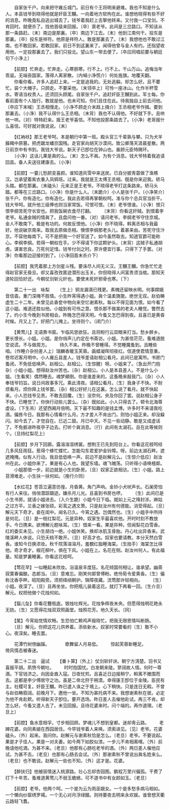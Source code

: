 <!-- { "loadSidebar": true } -->
　　自家张千户。向来把守雍丘城门。前日有个王将明来避难。我也不知是什么人。本县钱爷到晓得他就是奸臣王黼。一向着地方软拘在此。谁想他晓得有些不好的消息。昨晚竟私自逃出城去了。钱爷着我赶上去拏他转来。又付我一口宝剑。不肯回时。就便杀了。找他首级来回报。〔卒〕禀老爷。此间是三岔路口。不知该从那一条路赶。〔末〕南边是那裏。〔卒〕南边下江去。〔末〕他到江南何干。投东是那裏。〔卒〕投东是祥符。他原是祥符人。敢是那裏去了。〔末〕我想他也不敢过江南。也不敢回家。若敢回家。前日不到这裏来了。闻得他曾与金人有约。还指望收用他。一定投那裏去了。我们只投北。望山东一带去便了。〔卒应同唱前要与朝廷句下小净上〕 

　　【前腔】忙奔走。忙奔走。心寒胆寒。行不上。行不上。千山万山。追悔当年乖诞。无端丧国家。落得人离家散。〔内喊小净慌介〕何处旌旗。地覆天翻。 
　　你看你看。许多人追赶上来。一定是追我的。无处逃躱。却怎么好。且不要忙。装个大帽子。只顾走。不要采他。〔末领卒上〕可怜一座冰山。化作半杯雪水。寄语当权贵人。还须回头顾尾。自家张千户。追赶奸臣王黼到此。军士每。你看前面有个人独行。敢就是他。也未可知。你们且住在此。待我独自上前去问他。〔卒应下末喊〕王丞相慢走。〔小净不顾走介末趋上揖介〕王丞相老爷作揖。要到那裏去。〔小净〕我不认得什么王丞相。〔末背〕我也不认得他。不好就下手。且哄他一哄。〔对〕特特赶来。报王老爷喜信。不知他投那条路去了。〔小净〕老哥报什么喜信。可好就对我说说。〔末〕 

　　【红衲袄】那王老爷呵。本是朝行中第一班。殿头官三千辈孰与攀。只为犬羊臊羯中原簒。把虎踞龙蟠京国残。走官家向胡天沙漠间。致公卿落天涯晨星散。两日前京中有书到。我钱大爷说。新天子已卽位在钟山也。垂顾元臣特赐环。 
　　〔小净〕这话儿果是眞的么。〔末〕怎么不眞。为有个消息。钱大爷特着我追请回县。备人夫送往建康去。〔小净〕 

　　【前腔】一霎儿愁颜变喜颜。谁知道风雪中来送炭。已自分披靑蓑做了渔樵汉。岂承望着紫衣重入凤鹓班。过来。我就是王太傅王丞相。旣是你来迎我。轿马头踏。都在那裏。〔末磕头〕元来正是王老爷。不晓得老爷打这条路来。轿马头踏。都等在三岔路口。〔小净〕你是什么人。〔末跪介〕小人是张千户。〔小净笑介〕张千户。你有造化。你有造化。我此去若得再掌朝权呵。准与你个总兵官当折干。钱大爷呵。就升他三级俸也则当家常饭。可恨可恨。〔末〕老爷恨谁。〔小净〕恨只恨李纲苦死守长安也。把我饭碗衣食尽打翻。 
　　〔末背〕你看这奸贼。到恨着李老爷。私通金贼的情眞了。且盘问他一番。〔对〕请问老爷。李纲老爷守住京城。金人不敢南下。极是有功的。何故反恨他。〔小净〕你不晓得。斡离丞相与我最好。他说破京南来。取我去原做丞相。懊恨李纲那老头儿。着甚来由。苦死守住汴京。不容他每南下。可不是把我一个好官送了。如今虽然取去。知道官爵可能称心。李纲李纲。若得一朝权在手。少不得请下你这颗驴头。〔末背〕这贼子私通胡虏。谋害忠良。万死何足惜。钱爷付剑之时。原许便宜行事。只得下了手罢。〔对净〕你看那边迎接的到了。〔小净回首末杀介下〕 

　　【前腔】我凭着那上方剑星斗残。要诛尽人间无义汉。王黼王黼。你急忙忙走得赵官家无昏旦。却又喜孜孜匿迹潜形出玉关。你但晓得人间富贵须当绾。那知天道轮回恰好还。今朝仗剑斩元奸也。要使未死奸邪骨也寒。〔下〕 


　　第二十一出　咏梨 
　　〔生上〕铜龙漏滴已残更。素魄还留映水明。何事嫦娥音信杳。重门深掩不胜情。小生昨宵得遇小姐。眞个温柔旖旎。绝世无双。赵伯畴虚生二十二年。未曾见此香奁中物向来空忆谢素秋。每以不得见面为恨。如今看了这小姐。难道还胜似他。小姐到有可怜之意。恨杀那不做美的老夫人睡觉。瞥然去了。约小生今晚到书房相会。昨晚怎巴得天明。今蚤又怎巴得到夜。且喜已是黄昏时候。月又上了。好把门儿掩上。坐待则个。〔闭门介〕 

　　【黄莺儿】无语靠书窗。乍临风思欲狂。且将盼行云双眼来打当。愁乡醉乡。更长恨长。小姐。小姐。是你俏声儿约定在书斋访。小姐。为甚信茫茫。蚤难道脱空说谎。不与做周方。 
　　待久不来。昨晚不曾睡得。不觉睡魔蚤到。且睡些咱。〔作睡介杂扮差人上〕瑞麟香暖玉芙蓉。画蜡凝晖彻夜红。信道使君情意重。卷帘迟客月明中。小人雍丘县差人。钱爷差请赵相公看月。此间已是寓所。书房门蚤闭。不免低低唤声。赵相公。赵相公。〔生惊醒〕呀。小姐来了。〔急出开门抱杂〕小姐小姐。想得赵汝州苦也。〔杂〕赵相公。小人是本县差人。不是什么小姐。〔生看笑〕偶然睡去。魂梦顚倒。你是谁差来的。这蚤晚来敲我门。〔杂〕小人奉钱爷钧旨。说日间政事多冗。乘此淸夜。请相公看月。〔生〕我身子不快。不耐烦看月。烦你拜上钱爷罢。〔杂〕相公好好儿在这裏。怎么说了看月。就不快起来。小人恐钱爷见责。不敢去回覆。〔生〕没奈何。央及你回了罢。说赵相公身子不快。已睡觉了。你快行动些儿罢么。〔杂〕旣如此。小人只得去了。顿令北海尊虚设。〔下生吊〕还望西厢月倍明。天下最不知趣的是钱孟博。许多时不来请我吃酒。偏拣今日。我那有心情看什么月。方才差人不肯出门。则怕小姐正来。却没躱闪。如今去了。才觉自在。已近二鼓。月已中天。不见一些动静。敢是又成虚话了。不免捱进昨夜亭子边去。打听个眞消息。〔行〕此间有太湖石。且在此等候则个。〔旦持红梨花上〕 

　　【前腔】步月下回廊。露溶溶湿绣裳。想荆王已先到阳台上。你看这花枝呵经几多风狂雨狂。惹得个蜂忙蝶忙。怎能勾东君爱护金铃障。呀。前边太湖石畔。遮遮掩掩。似有人行动。我且低低唤一声。前边不是赵解元么。〔生惊介低应〕赵汝州在此。小姐你来了。果是有心人也。我望东墙。魂飞魄荡。只听得小语唤檀郞。 
　　小姐那借一步。前边就是小生的卧房。〔旦〕奴家正欲相访。〔生〕小姐。路上苔滑难走。小生扶一扶何如。〔挽行介同〕 

　　【水红花】苍苔立遍意彷徨。月昏黄。角门声响。金铃小犬吠声长。石阑旁怕有行人来往。俏俏潜踪蹑迹。嫌杀月儿光。且喜到书房也啰。 
　　〔生〕此间已是小生书房。就请小姐进去。〔入介生跪〕小姐今日下临。就如上元之降封涉。麻姑之过方平。兰香之嫁张硕。彩鸾之遇文萧。只是赵汝州有何德能。消受得起。〔旦〕解元天下奇才。妾在闺中。闻名已久。今宵之遇。岂偶然也。〔生〕小姐手中所持是何花。〔旦〕是一枝红梨花。元是异种。奴家生平最喜欢他。开时时刻不教放手。今日携来。欲博解元题咏耳。〔生〕借来一看。果是异种。但闻梨花白雪香。红的委实未见。小生胡诌一绝。小姐休笑。换却冰肌玉骨胎。丹心吐出异香来。武陵溪畔人休说。只恐夭桃不敢开。〔旦〕好高才也。奴家也要请教。本分天然白雪香。谁知今日换浓妆。秋千院落溶溶月。羞覩红脂睡海棠。〔生拍手〕海棠怎比得他。奇才奇才。椒花柳叶。俱在下风。小姐在上。名花在侧。赵汝州何人。有此福量。知是梦裏睡裏。你看这花枝呵。 

　　【莺花早】一似睡起未欣妆。浴温泉丰度狂。名花倾国何相让。谁承望。幽斋寂寞春偏酿。态郞当。〔旦〕意难忘。刚笑何郞曾傅粉。绝怜荀令爱熏香。〔生〕偏称沈香亭畔。昭阳殿旁。须把绛绡朝护。锦障夜藏。流莺那许轻相向。 
　　〔生〕小姐。夜深了。〔旦〕且再坐坐。你把甁儿装着这花。就灯下再看一回。〔生介旦〕解元。权把他做个花烛何如。 

　　【猫儿坠】你看花簪瓶底。银烛吐辉光。花烛争辉夜未央。但愿得烛明花艳永无妨。〔生〕又愿得花烛双双照画堂。烛照花芳。地久天长。〔同〕 

　　【尾】今宵始觉情欢畅。生恐怕亡赖鸡声报晓忙。把我无限恩情叫断肠。 
　　〔旦〕解元。你把这花儿供养着。添些新水。奴家时常要看的〔生〕敢不小心。夜深矣。睡去罢。 

　　花潭竹树傍幽蹊。　　　　歌舞留人月易低。 
　　惊起芙蓉新睡足。　　　　倚风情态被春迷。 

　　第二十二出　逼试 
　　【番卜算】〔外上〕仗剑斩奸谀。朝宁方淸楚。羽书又喜报平胡。夙愤今朝吐。 
　　时时抱国忧。白发朝来陡。寥阔故人情。何时一尊酒。下官钱济之。向因金酋入寇。日夜忧煎。且喜近日边报稍宁。斡离不撤围而去。这都是李少傅居守之功。虽是二帝北狩于朔漠。幸得康王卽位于金陵。臣民有主。社稷可复。奸臣王黼。昨已遣人诛之于境上。心下稍快。只是连日无暇。不曾与赵伯畴叙阔。前晚月下。邀他一坐。不知为甚托病不来。我想谢素秋在彼。必定为他不肯赴飮。听得新天子卽位。要开选场。昨日差人去催他赴试。再三不肯。却怎么好。今蚤又遣人去了。未见回报。且待花婆来时。问个端的。再作道理。〔老旦上〕 

　　【前腔】鱼水意相孚。寸步相回顾。梦魂儿不想到皇都。迷却靑云路。 
　　老婢花婆。向同素娘在西园居住。今早钱爷着人来唤。须索进见。〔见〕老爷。花婆磕头。〔外〕起来。我问你。赵解元与谢素秋恰是怎么。〔老旦〕老爷。不要说起。果是才子佳人。果是一对夫妻。如今两下如胶似漆。一步儿不肯相离哩。〔外〕前晚请他吃酒。为甚不来。〔老旦〕他那有心肠吃老爷的酒。〔外〕两日差人催他应试。为甚不去。〔老旦〕也那有心肠去会试。〔外〕那谢素秋不曾说出眞名姓来么。〔老旦〕也不敢说。赵解元一些也不知。〔外〕这才是。花婆。 

　　【醉扶归】他被丽情迷入桃源路。壮心忘却杏园图。鹏程万里兴偏孤。干费了灯下十年苦。蚤难道黄莺儿不弱玉蟾蜍。可不道书中有女颜如玉。〔老旦〕 

　　【前腔】老爷。他两个呵。一个是为云为雨巫娥女。一个是多愁多病马相如。一个懒向纱窗绣罗襦。一个无心对月浮绿醑。则待要夜去明来永欢娱。谁曾想天衢云路轻飞翥。 
